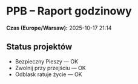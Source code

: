 # PPB – Raport godzinowy
**Czas (Europe/Warsaw):** 2025-10-17 21:14

## Status projektów
- Bezpieczny Pieszy — OK
- Zwolnij przy przejściu — OK
- Odblask ratuje życie — OK

